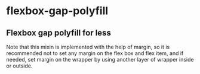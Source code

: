# flexbox-gap-polyfill
## Flexbox gap polyfill for less
Note that this mixin is implemented with the help of margin, so it is recommended not to set any margin on the flex box and flex item, and if needed, set margin on the wrapper by using another layer of wrapper inside or outside.
